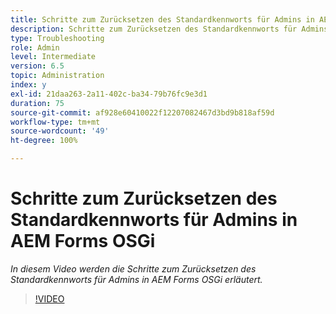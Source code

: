 ```yaml
---
title: Schritte zum Zurücksetzen des Standardkennworts für Admins in AEM Forms OSGi
description: Schritte zum Zurücksetzen des Standardkennworts für Admins in AEM Forms OSGi
type: Troubleshooting
role: Admin
level: Intermediate
version: 6.5
topic: Administration
index: y
exl-id: 21daa263-2a11-402c-ba34-79b76fc9e3d1
duration: 75
source-git-commit: af928e60410022f12207082467d3bd9b818af59d
workflow-type: tm+mt
source-wordcount: '49'
ht-degree: 100%

---
```


# Schritte zum Zurücksetzen des Standardkennworts für Admins in AEM Forms OSGi

*In diesem Video werden die Schritte zum Zurücksetzen des Standardkennworts für Admins in AEM Forms OSGi erläutert.*

>[!VIDEO](https://video.tv.adobe.com/v/335542?quality=12&learn=on)
